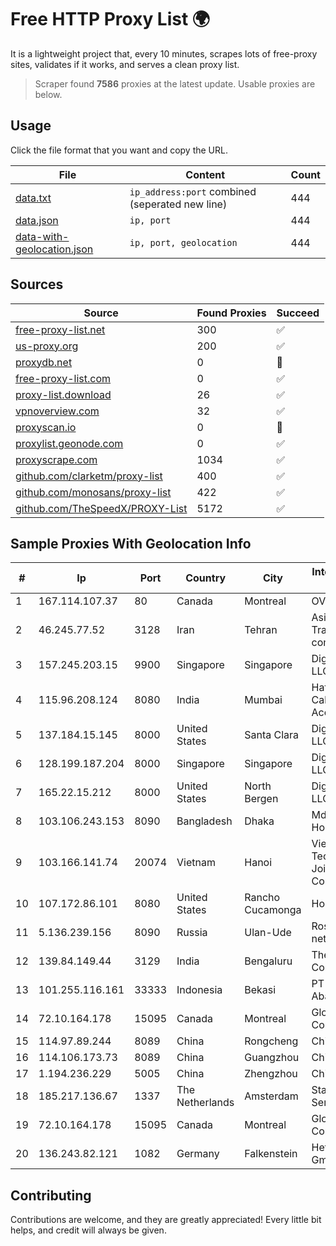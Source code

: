 
# Free HTTP Proxy List 🌍

It is a lightweight project that, every 10 minutes, scrapes lots of free-proxy sites, validates if it works, and serves a clean proxy list.


> Scraper found **7586** proxies at the latest update. Usable proxies are below.

## Usage

Click the file format that you want and copy the URL.


|File|Content|Count|
|----|-------|-----|
|[data.txt](https://raw.githubusercontent.com/themiralay/Proxy-List-World/master/data.txt)|`ip_address:port` combined (seperated new line)|444|
|[data.json](https://raw.githubusercontent.com/themiralay/Proxy-List-World/master/data.json)|`ip, port`|444|
|[data-with-geolocation.json](https://raw.githubusercontent.com/themiralay/Proxy-List-World/master/data-with-geolocation.json)|`ip, port, geolocation`|444|

## Sources

|Source|Found Proxies|Succeed|
|------|-------------|-------|
|[free-proxy-list.net](https://free-proxy-list.net)|300|✅|
|[us-proxy.org](https://www.us-proxy.org)|200|✅|
|[proxydb.net](http://proxydb.net)|0|🚫|
|[free-proxy-list.com](https://free-proxy-list.com/?page=&port=&type%5B%5D=http&type%5B%5D=https&up_time=0&search=Search)|0|✅|
|[proxy-list.download](https://www.proxy-list.download/HTTP)|26|✅|
|[vpnoverview.com](https://vpnoverview.com/privacy/anonymous-browsing/free-proxy-servers)|32|✅|
|[proxyscan.io](https://www.proxyscan.io)|0|🚫|
|[proxylist.geonode.com](https://proxylist.geonode.com/api/proxy-list?limit=300&page=1&sort_by=lastChecked&sort_type=desc&protocols=http,https)|0|✅|
|[proxyscrape.com](https://api.proxyscrape.com/v2/?request=displayproxies&protocol=http&timeout=10000&country=all&ssl=all&anonymity=all)|1034|✅|
|[github.com/clarketm/proxy-list](https://raw.githubusercontent.com/clarketm/proxy-list/master/proxy-list-raw.txt)|400|✅|
|[github.com/monosans/proxy-list](https://raw.githubusercontent.com/monosans/proxy-list/main/proxies/http.txt)|422|✅|
|[github.com/TheSpeedX/PROXY-List](https://raw.githubusercontent.com/TheSpeedX/PROXY-List/master/http.txt)|5172|✅|


## Sample Proxies With Geolocation Info

|#|Ip|Port|Country|City|Internet Service Provider|
|-|--|----|-------|----|-------------------------|
|1|167.114.107.37|80|Canada|Montreal|OVH SAS|
|2|46.245.77.52|3128|Iran|Tehran|Asiatech Data Transmission company|
|3|157.245.203.15|9900|Singapore|Singapore|DigitalOcean, LLC|
|4|115.96.208.124|8080|India|Mumbai|Hathway IP over Cable Internet Access|
|5|137.184.15.145|8000|United States|Santa Clara|DigitalOcean, LLC|
|6|128.199.187.204|8000|Singapore|Singapore|DigitalOcean, LLC|
|7|165.22.15.212|8000|United States|North Bergen|DigitalOcean, LLC|
|8|103.106.243.153|8090|Bangladesh|Dhaka|Md. Saddam Hossain|
|9|103.166.141.74|20074|Vietnam|Hanoi|Viet NAM Cloud Technology Joint Stock Company|
|10|107.172.86.101|8080|United States|Rancho Cucamonga|HostPapa|
|11|5.136.239.156|8090|Russia|Ulan-Ude|Rostelecom networks|
|12|139.84.149.44|3129|India|Bengaluru|The Constant Company, LLC|
|13|101.255.116.161|33333|Indonesia|Bekasi|PT Remala Abadi|
|14|72.10.164.178|15095|Canada|Montreal|GloboTech Communications|
|15|114.97.89.244|8089|China|Rongcheng|Chinanet|
|16|114.106.173.73|8089|China|Guangzhou|Chinanet|
|17|1.194.236.229|5005|China|Zhengzhou|China Telecom|
|18|185.217.136.67|1337|The Netherlands|Amsterdam|Stallion Network Services Limited|
|19|72.10.164.178|15095|Canada|Montreal|GloboTech Communications|
|20|136.243.82.121|1082|Germany|Falkenstein|Hetzner Online GmbH|



## Contributing

Contributions are welcome, and they are greatly appreciated! Every
little bit helps, and credit will always be given.

